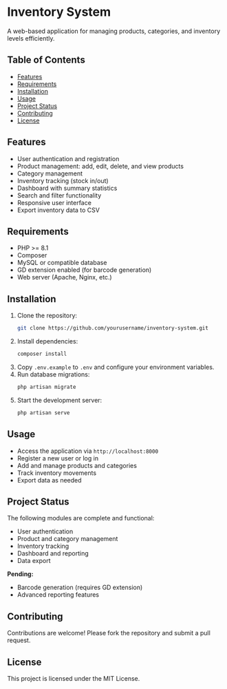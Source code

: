 # Inventory System

A web-based application for managing products, categories, and inventory levels efficiently.

## Table of Contents

-   [Features](#features)
-   [Requirements](#requirements)
-   [Installation](#installation)
-   [Usage](#usage)
-   [Project Status](#project-status)
-   [Contributing](#contributing)
-   [License](#license)

## Features

-   User authentication and registration
-   Product management: add, edit, delete, and view products
-   Category management
-   Inventory tracking (stock in/out)
-   Dashboard with summary statistics
-   Search and filter functionality
-   Responsive user interface
-   Export inventory data to CSV

## Requirements

-   PHP >= 8.1
-   Composer
-   MySQL or compatible database
-   GD extension enabled (for barcode generation)
-   Web server (Apache, Nginx, etc.)

## Installation

1. Clone the repository:
    ```bash
    git clone https://github.com/yourusername/inventory-system.git
    ```
2. Install dependencies:
    ```bash
    composer install
    ```
3. Copy `.env.example` to `.env` and configure your environment variables.
4. Run database migrations:
    ```bash
    php artisan migrate
    ```
5. Start the development server:
    ```bash
    php artisan serve
    ```

## Usage

-   Access the application via `http://localhost:8000`
-   Register a new user or log in
-   Add and manage products and categories
-   Track inventory movements
-   Export data as needed

## Project Status

The following modules are complete and functional:

-   User authentication
-   Product and category management
-   Inventory tracking
-   Dashboard and reporting
-   Data export

**Pending:**

-   Barcode generation (requires GD extension)
-   Advanced reporting features

## Contributing

Contributions are welcome! Please fork the repository and submit a pull request.

## License

This project is licensed under the MIT License.
